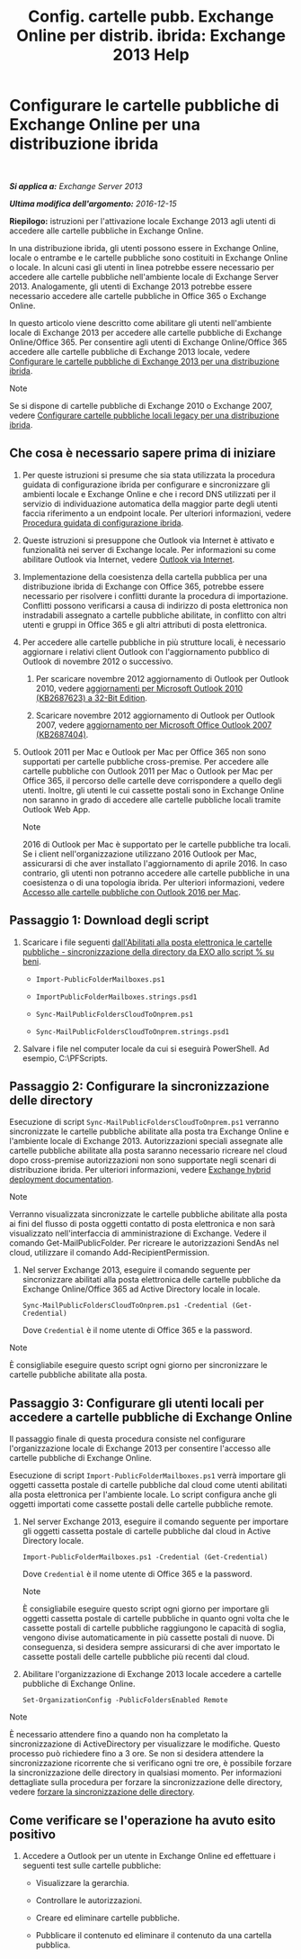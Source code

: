 ﻿---
title: 'Config. cartelle pubb. Exchange Online per distrib. ibrida: Exchange 2013 Help'
TOCTitle: Configurare le cartelle pubbliche di Exchange Online per una distribuzione ibrida
ms:assetid: d979edb3-967b-4431-8beb-0c236bf7f56d
ms:mtpsurl: https://technet.microsoft.com/it-it/library/Mt729076(v=EXCHG.150)
ms:contentKeyID: 72768734
ms.date: 05/23/2018
mtps_version: v=EXCHG.150
ms.translationtype: MT
---

# Configurare le cartelle pubbliche di Exchange Online per una distribuzione ibrida

 

_**Si applica a:** Exchange Server 2013_

_**Ultima modifica dell'argomento:** 2016-12-15_

**Riepilogo:**  istruzioni per l'attivazione locale Exchange 2013 agli utenti di accedere alle cartelle pubbliche in Exchange Online.

In una distribuzione ibrida, gli utenti possono essere in Exchange Online, locale o entrambe e le cartelle pubbliche sono costituiti in Exchange Online o locale. In alcuni casi gli utenti in linea potrebbe essere necessario per accedere alle cartelle pubbliche nell'ambiente locale di Exchange Server 2013. Analogamente, gli utenti di Exchange 2013 potrebbe essere necessario accedere alle cartelle pubbliche in Office 365 o Exchange Online.

In questo articolo viene descritto come abilitare gli utenti nell'ambiente locale di Exchange 2013 per accedere alle cartelle pubbliche di Exchange Online/Office 365. Per consentire agli utenti di Exchange Online/Office 365 accedere alle cartelle pubbliche di Exchange 2013 locale, vedere [Configurare le cartelle pubbliche di Exchange 2013 per una distribuzione ibrida](configure-exchange-2013-public-folders-for-a-hybrid-deployment-exchange-2013-help.md).


> [!NOTE]
> Se si dispone di cartelle pubbliche di Exchange 2010 o Exchange 2007, vedere <A href="configure-legacy-on-premises-public-folders-for-a-hybrid-deployment-exchange-2013-help.md">Configurare cartelle pubbliche locali legacy per una distribuzione ibrida</A>.



## Che cosa è necessario sapere prima di iniziare

1.  Per queste istruzioni si presume che sia stata utilizzata la procedura guidata di configurazione ibrida per configurare e sincronizzare gli ambienti locale e Exchange Online e che i record DNS utilizzati per il servizio di individuazione automatica della maggior parte degli utenti faccia riferimento a un endpoint locale. Per ulteriori informazioni, vedere [Procedura guidata di configurazione ibrida](https://technet.microsoft.com/it-it/library/hh529921\(v=exchg.150\)).

2.  Queste istruzioni si presuppone che Outlook via Internet è attivato e funzionalità nei server di Exchange locale. Per informazioni su come abilitare Outlook via Internet, vedere [Outlook via Internet](outlook-anywhere-exchange-2013-help.md).

3.  Implementazione della coesistenza della cartella pubblica per una distribuzione ibrida di Exchange con Office 365, potrebbe essere necessario per risolvere i conflitti durante la procedura di importazione. Conflitti possono verificarsi a causa di indirizzo di posta elettronica non instradabili assegnato a cartelle pubbliche abilitate, in conflitto con altri utenti e gruppi in Office 365 e gli altri attributi di posta elettronica.

4.  Per accedere alle cartelle pubbliche in più strutture locali, è necessario aggiornare i relativi client Outlook con l'aggiornamento pubblico di Outlook di novembre 2012 o successivo.
    
    1.  Per scaricare novembre 2012 aggiornamento di Outlook per Outlook 2010, vedere [aggiornamenti per Microsoft Outlook 2010 (KB2687623) a 32-Bit Edition](https://www.microsoft.com/en-us/download/details.aspx?id=35702).
    
    2.  Scaricare novembre 2012 aggiornamento di Outlook per Outlook 2007, vedere [aggiornamento per Microsoft Office Outlook 2007 (KB2687404)](https://www.microsoft.com/en-us/download/details.aspx?id=35718).

5.  Outlook 2011 per Mac e Outlook per Mac per Office 365 non sono supportati per cartelle pubbliche cross-premise. Per accedere alle cartelle pubbliche con Outlook 2011 per Mac o Outlook per Mac per Office 365, il percorso delle cartelle deve corrispondere a quello degli utenti. Inoltre, gli utenti le cui cassette postali sono in Exchange Online non saranno in grado di accedere alle cartelle pubbliche locali tramite Outlook Web App.
    

    > [!NOTE]
    > 2016 di Outlook per Mac è supportato per le cartelle pubbliche tra locali. Se i client nell'organizzazione utilizzano 2016 Outlook per Mac, assicurarsi di che aver installato l'aggiornamento di aprile 2016. In caso contrario, gli utenti non potranno accedere alle cartelle pubbliche in una coesistenza o di una topologia ibrida. Per ulteriori informazioni, vedere <A href="accessing-public-folders-with-outlook-2016-for-mac-exchange-2013-help.md">Accesso alle cartelle pubbliche con Outlook 2016 per Mac</A>.



## Passaggio 1: Download degli script

1.  Scaricare i file seguenti [dall'Abilitati alla posta elettronica le cartelle pubbliche - sincronizzazione della directory da EXO allo script % su beni](https://go.microsoft.com/fwlink/p/?linkid=797795).
    
      - `Import-PublicFolderMailboxes.ps1`
    
      - `ImportPublicFolderMailboxes.strings.psd1`
    
      - `Sync-MailPublicFoldersCloudToOnprem.ps1`
    
      - `Sync-MailPublicFoldersCloudToOnprem.strings.psd1`

2.  Salvare i file nel computer locale da cui si eseguirà PowerShell. Ad esempio, C:\\PFScripts.

## Passaggio 2: Configurare la sincronizzazione delle directory

Esecuzione di script `Sync-MailPublicFoldersCloudToOnprem.ps1` verranno sincronizzate le cartelle pubbliche abilitate alla posta tra Exchange Online e l'ambiente locale di Exchange 2013. Autorizzazioni speciali assegnate alle cartelle pubbliche abilitate alla posta saranno necessario ricreare nel cloud dopo cross-premise autorizzazioni non sono supportate negli scenari di distribuzione ibrida. Per ulteriori informazioni, vedere [Exchange hybrid deployment documentation](https://technet.microsoft.com/it-it/59e32000-4fcf-417f-a491-f1d8f9aeef9b\(exchg.150\)#doc).


> [!NOTE]
> Verranno visualizzata sincronizzate le cartelle pubbliche abilitate alla posta ai fini del flusso di posta oggetti contatto di posta elettronica e non sarà visualizzato nell'interfaccia di amministrazione di Exchange. Vedere il comando Get-MailPublicFolder. Per ricreare le autorizzazioni SendAs nel cloud, utilizzare il comando Add-RecipientPermission.



1.  Nel server Exchange 2013, eseguire il comando seguente per sincronizzare abilitati alla posta elettronica delle cartelle pubbliche da Exchange Online/Office 365 ad Active Directory locale in locale.
    
        Sync-MailPublicFoldersCloudToOnprem.ps1 -Credential (Get-Credential)
    
    Dove `Credential` è il nome utente di Office 365 e la password.


> [!NOTE]
> È consigliabile eseguire questo script ogni giorno per sincronizzare le cartelle pubbliche abilitate alla posta.



## Passaggio 3: Configurare gli utenti locali per accedere a cartelle pubbliche di Exchange Online

Il passaggio finale di questa procedura consiste nel configurare l'organizzazione locale di Exchange 2013 per consentire l'accesso alle cartelle pubbliche di Exchange Online.

Esecuzione di script `Import-PublicFolderMailboxes.ps1` verrà importare gli oggetti cassetta postale di cartelle pubbliche dal cloud come utenti abilitati alla posta elettronica per l'ambiente locale. Lo script configura anche gli oggetti importati come cassette postali delle cartelle pubbliche remote.

1.  Nel server Exchange 2013, eseguire il comando seguente per importare gli oggetti cassetta postale di cartelle pubbliche dal cloud in Active Directory locale.
    
        Import-PublicFolderMailboxes.ps1 -Credential (Get-Credential)
    
    Dove `Credential` è il nome utente di Office 365 e la password.
    

    > [!NOTE]
    > È consigliabile eseguire questo script ogni giorno per importare gli oggetti cassetta postale di cartelle pubbliche in quanto ogni volta che le cassette postali di cartelle pubbliche raggiungono le capacità di soglia, vengono divise automaticamente in più cassette postali di nuove. Di conseguenza, si desidera sempre assicurarsi di che aver importato le cassette postali delle cartelle pubbliche più recenti dal cloud.



2.  Abilitare l'organizzazione di Exchange 2013 locale accedere a cartelle pubbliche di Exchange Online.
    
        Set-OrganizationConfig -PublicFoldersEnabled Remote


> [!NOTE]
> È necessario attendere fino a quando non ha completato la sincronizzazione di ActiveDirectory per visualizzare le modifiche. Questo processo può richiedere fino a 3 ore. Se non si desidera attendere la sincronizzazione ricorrente che si verificano ogni tre ore, è possibile forzare la sincronizzazione delle directory in qualsiasi momento. Per informazioni dettagliate sulla procedura per forzare la sincronizzazione delle directory, vedere <A href="http://technet.microsoft.com/en-us/library/jj151771.aspx">forzare la sincronizzazione delle directory</A>.



## Come verificare se l'operazione ha avuto esito positivo

1.  Accedere a Outlook per un utente in Exchange Online ed effettuare i seguenti test sulle cartelle pubbliche:
    
      - Visualizzare la gerarchia.
    
      - Controllare le autorizzazioni.
    
      - Creare ed eliminare cartelle pubbliche.
    
      - Pubblicare il contenuto ed eliminare il contenuto da una cartella pubblica.

